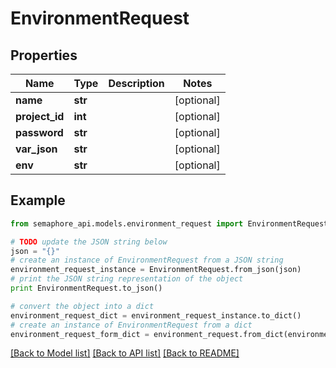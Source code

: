 # EnvironmentRequest


## Properties
Name | Type | Description | Notes
------------ | ------------- | ------------- | -------------
**name** | **str** |  | [optional] 
**project_id** | **int** |  | [optional] 
**password** | **str** |  | [optional] 
**var_json** | **str** |  | [optional] 
**env** | **str** |  | [optional] 

## Example

```python
from semaphore_api.models.environment_request import EnvironmentRequest

# TODO update the JSON string below
json = "{}"
# create an instance of EnvironmentRequest from a JSON string
environment_request_instance = EnvironmentRequest.from_json(json)
# print the JSON string representation of the object
print EnvironmentRequest.to_json()

# convert the object into a dict
environment_request_dict = environment_request_instance.to_dict()
# create an instance of EnvironmentRequest from a dict
environment_request_form_dict = environment_request.from_dict(environment_request_dict)
```
[[Back to Model list]](../README.md#documentation-for-models) [[Back to API list]](../README.md#documentation-for-api-endpoints) [[Back to README]](../README.md)


